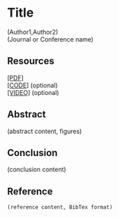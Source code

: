 # Title
(Author1,Author2)  
(Journal or Conference name)
## Resources
[[PDF]](link)  
[[CODE]](link) (optional)  
[[VIDEO]](link) (optional)  
## Abstract
(abstract content, figures)
## Conclusion
(conclusion content)
## Reference
    (reference content, BibTex format)
